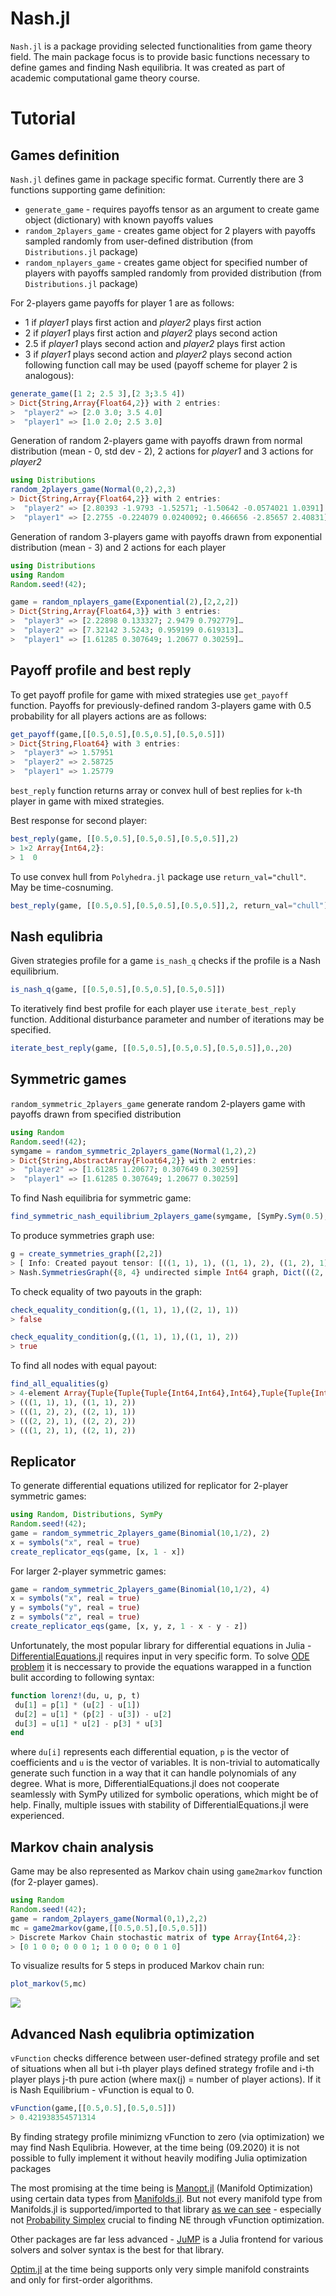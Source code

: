 # Nash.jl

`Nash.jl` is a package providing selected functionalities from game theory field. The main package focus is to provide basic functions necessary to define games and finding Nash equilibria. It was created as part of academic computational game theory course.


Tutorial
=========

## Games definition

`Nash.jl` defines game in package specific format. Currently there are 3 functions supporting game definition:
* `generate_game` - requires payoffs tensor as an argument to create game object (dictionary) with known payoffs values
* `random_2players_game` - creates game object for 2 players with payoffs sampled randomly from user-defined distribution (from `Distributions.jl` package)
* `random_nplayers_game` - creates game object for specified number of players with payoffs sampled randomly from provided distribution (from `Distributions.jl` package)

For 2-players game payoffs for player 1 are as follows:
* 1 if _player1_ plays first action and _player2_ plays first action
* 2 if _player1_ plays first action and _player2_ plays second action
* 2.5 if _player1_ plays second action and _player2_ plays first action
* 3 if _player1_ plays second action and _player2_ plays second action
following function call may be used (payoff scheme for player 2 is analogous):

```julia
generate_game([1 2; 2.5 3],[2 3;3.5 4])
> Dict{String,Array{Float64,2}} with 2 entries:
>  "player2" => [2.0 3.0; 3.5 4.0]
>  "player1" => [1.0 2.0; 2.5 3.0]
```

Generation of random 2-players game with payoffs drawn from normal distribution (mean - 0, std dev - 2), 2 actions for _player1_ and 3 actions for _player2_

```julia
using Distributions
random_2players_game(Normal(0,2),2,3)
> Dict{String,Array{Float64,2}} with 2 entries:
>  "player2" => [2.80393 -1.9793 -1.52571; -1.50642 -0.0574021 1.0391]
>  "player1" => [2.2755 -0.224079 0.0240092; 0.466656 -2.85657 2.40831]
```

Generation of random 3-players game with payoffs drawn from exponential distribution (mean - 3) and 2 actions for each player

```julia
using Distributions
using Random
Random.seed!(42);

game = random_nplayers_game(Exponential(2),[2,2,2])
> Dict{String,Array{Float64,3}} with 3 entries:
>  "player3" => [2.22898 0.133327; 2.9479 0.792779]…
>  "player2" => [7.32142 3.5243; 0.959199 0.619313]…
>  "player1" => [1.61285 0.307649; 1.20677 0.30259]…
```

## Payoff profile and best reply

To get payoff profile for game with mixed strategies use `get_payoff` function. Payoffs for previously-defined random 3-players game with 0.5 probability for all players actions are as follows:

```julia
get_payoff(game,[[0.5,0.5],[0.5,0.5],[0.5,0.5]])
> Dict{String,Float64} with 3 entries:
>  "player3" => 1.57951
>  "player2" => 2.58725
>  "player1" => 1.25779
```

`best_reply` function returns array or convex hull of best replies for `k`-th player in game with mixed strategies.

Best response for second player:

```julia
best_reply(game, [[0.5,0.5],[0.5,0.5],[0.5,0.5]],2)
> 1×2 Array{Int64,2}:
> 1  0
```

To use convex hull from `Polyhedra.jl` package use `return_val="chull"`. May be time-cosnuming.

```julia
best_reply(game, [[0.5,0.5],[0.5,0.5],[0.5,0.5]],2, return_val="chull")
```

## Nash equlibria

Given strategies profile for a game `is_nash_q` checks if the profile is a Nash equilibrium.

```julia
is_nash_q(game, [[0.5,0.5],[0.5,0.5],[0.5,0.5]])
```

To iteratively find best profile for each player use `iterate_best_reply` function. Additional disturbance parameter and number of iterations may be specified.

```julia
iterate_best_reply(game, [[0.5,0.5],[0.5,0.5],[0.5,0.5]],0.,20)
```

## Symmetric games

`random_symmetric_2players_game` generate random 2-players game with payoffs drawn from specified distribution

```julia
using Random
Random.seed!(42);
symgame = random_symmetric_2players_game(Normal(1,2),2)
> Dict{String,AbstractArray{Float64,2}} with 2 entries:
>  "player2" => [1.61285 1.20677; 0.307649 0.30259]
>  "player1" => [1.61285 0.307649; 1.20677 0.30259]
```

To find Nash equilibria for symmetric game:

```julia
find_symmetric_nash_equilibrium_2players_game(symgame, [SymPy.Sym(0.5),SymPy.Sym(0.5)])
```

To produce symmetries graph use:

```julia
g = create_symmetries_graph([2,2])
> [ Info: Created payout tensor: [((1, 1), 1), ((1, 1), 2), ((1, 2), 1), ((1, 2), 2), ((2, 1), 1), ((2, 1), 2), ((2, 2), 1), ((2, 2), 2)]
> Nash.SymmetriesGraph({8, 4} undirected simple Int64 graph, Dict(((2, 2), 2) => 8,((1, 1), 1) => 1,((1, 1), 2) => 2,((2, 1), 2) => 6,((1, 2), 2) => 4,((1, 2), 1) => 3,((2, 1), 1) => 5,((2, 2), 1) => 7), Dict(7 => ((2, 2), 1),4 => ((1, 2), 2),2 => ((1, 1), 2),3 => ((1, 2), 1),8 => ((2, 2), 2),5 => ((2, 1), 1),6 => ((2, 1), 2),1 => ((1, 1), 1)))
```

To check equality of two payouts in the graph:

```julia
check_equality_condition(g,((1, 1), 1),((2, 1), 1))
> false

check_equality_condition(g,((1, 1), 1),((1, 1), 2))
> true
```

To find all nodes with equal payout:

```julia
find_all_equalities(g)
> 4-element Array{Tuple{Tuple{Tuple{Int64,Int64},Int64},Tuple{Tuple{Int64,Int64},Int64}},1}:
> (((1, 1), 1), ((1, 1), 2))
> (((1, 2), 2), ((2, 1), 1))
> (((2, 2), 1), ((2, 2), 2))
> (((1, 2), 1), ((2, 1), 2))
```

## Replicator
To generate differential equations utilized for replicator for 2-player symmetric games:

```julia
using Random, Distributions, SymPy
Random.seed!(42);
game = random_symmetric_2players_game(Binomial(10,1/2), 2)
x = symbols("x", real = true)
create_replicator_eqs(game, [x, 1 - x])
```

For larger 2-player symmetric games:
```julia
game = random_symmetric_2players_game(Binomial(10,1/2), 4)
x = symbols("x", real = true)
y = symbols("y", real = true)
z = symbols("z", real = true)
create_replicator_eqs(game, [x, y, z, 1 - x - y - z])
```

Unfortunately, the most popular library for differential equations in Julia - [DifferentialEquations.jl](https://diffeq.sciml.ai/stable/) requires input in very specific form. To solve [ODE problem](https://diffeq.sciml.ai/stable/tutorials/ode_example/) it is neccessary to provide the equations warapped in a function bulit according to following syntax:
```julia
function lorenz!(du, u, p, t)
 du[1] = p[1] * (u[2] - u[1])
 du[2] = u[1] * (p[2] - u[3]) - u[2]
 du[3] = u[1] * u[2] - p[3] * u[3]
end
```
where ```du[i]``` represents each differential equation, ```p``` is the vector of coefficients and ```u``` is the vector of variables. It is non-trivial to automatically generate such function in a way that it can handle polynomials of any degree. What is more, DifferentialEquations.jl does not cooperate seamlessly with SymPy utilized for symbolic operations, which might be of help. Finally, multiple issues with stability of DifferentialEquations.jl were experienced.

## Markov chain analysis

Game may be also represented as Markov chain using `game2markov` function (for 2-player games).

```julia
using Random
Random.seed!(42);
game = random_2players_game(Normal(0,1),2,2)
mc = game2markov(game,[[0.5,0.5],[0.5,0.5]])
> Discrete Markov Chain stochastic matrix of type Array{Int64,2}:
> [0 1 0 0; 0 0 0 1; 1 0 0 0; 0 0 1 0]
```

To visualize results for 5 steps in produced Markov chain run:

```julia
plot_markov(5,mc)
```

![](https://i.ibb.co/zX2sRmt/Markov-Chain5.png)

## Advanced Nash equlibria optimization

`vFunction` checks difference between user-defined strategy profile and set of situations when all but i-th player plays defined strategy frofile and i-th player plays j-th pure action (where max(j) = number of player actions). If it is Nash Equilibrium - vFunction is equal to 0. 

```julia
vFunction(game,[[0.5,0.5],[0.5,0.5]])
> 0.421938354571314
```

By finding strategy profile minimizng vFunction to zero (via optimization) we may find Nash Equlibria. However, at the time being (09.2020) it is not possible to fully implement it without heavily modifing Julia optimization packages

The most promising at the time being is [Manopt.jl](https://github.com/JuliaManifolds/Manopt.jl) (Manifold Optimization)  using certain data types from
[Manifolds.jl](https://github.com/JuliaManifolds/Manifolds.jl). But not every manifold type from Manifolds.jl is supported/imported to that library
[as we can see](https://github.com/JuliaManifolds/Manopt.jl/blob/master/src/Manopt.jl) - especially not [Probability Simplex](https://github.com/JuliaManifolds/Manifolds.jl/blob/master/src/manifolds/ProbabilitySimplex.jl) crucial to finding NE through vFunction optimization.

Other packages are far less advanced - [JuMP](https://jump.dev/JuMP.jl/v0.21.1/installation/index.html) is a Julia frontend for various solvers and solver syntax is the best for that library.

[Optim.jl](https://julianlsolvers.github.io/Optim.jl/stable/#algo/manifolds/) at the time being supports only very simple manifold constraints and only for first-order algorithms.
